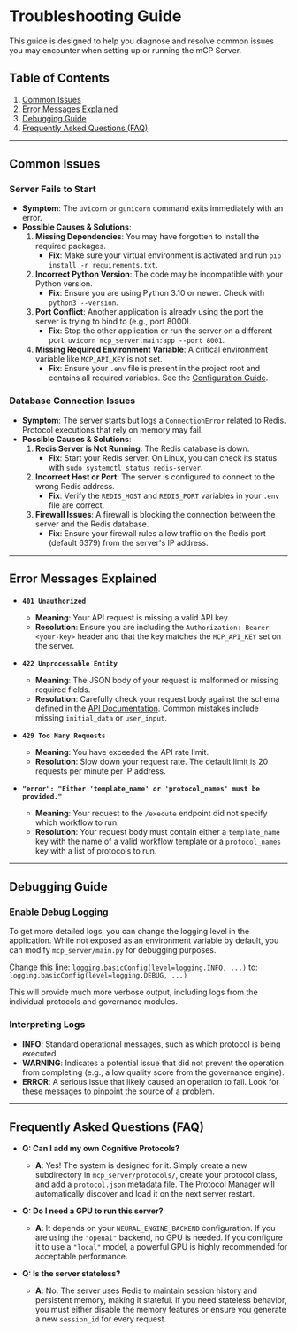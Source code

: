 # Troubleshooting Guide

This guide is designed to help you diagnose and resolve common issues you may encounter when setting up or running the mCP Server.

## Table of Contents
1.  [Common Issues](#common-issues)
2.  [Error Messages Explained](#error-messages-explained)
3.  [Debugging Guide](#debugging-guide)
4.  [Frequently Asked Questions (FAQ)](#frequently-asked-questions-faq)

---

## Common Issues

### Server Fails to Start

*   **Symptom**: The `uvicorn` or `gunicorn` command exits immediately with an error.
*   **Possible Causes & Solutions**:
    1.  **Missing Dependencies**: You may have forgotten to install the required packages.
        *   **Fix**: Make sure your virtual environment is activated and run `pip install -r requirements.txt`.
    2.  **Incorrect Python Version**: The code may be incompatible with your Python version.
        *   **Fix**: Ensure you are using Python 3.10 or newer. Check with `python3 --version`.
    3.  **Port Conflict**: Another application is already using the port the server is trying to bind to (e.g., port 8000).
        *   **Fix**: Stop the other application or run the server on a different port: `uvicorn mcp_server.main:app --port 8001`.
    4.  **Missing Required Environment Variable**: A critical environment variable like `MCP_API_KEY` is not set.
        *   **Fix**: Ensure your `.env` file is present in the project root and contains all required variables. See the [Configuration Guide](./CONFIGURATION.md).

### Database Connection Issues

*   **Symptom**: The server starts but logs a `ConnectionError` related to Redis. Protocol executions that rely on memory may fail.
*   **Possible Causes & Solutions**:
    1.  **Redis Server is Not Running**: The Redis database is down.
        *   **Fix**: Start your Redis server. On Linux, you can check its status with `sudo systemctl status redis-server`.
    2.  **Incorrect Host or Port**: The server is configured to connect to the wrong Redis address.
        *   **Fix**: Verify the `REDIS_HOST` and `REDIS_PORT` variables in your `.env` file are correct.
    3.  **Firewall Issues**: A firewall is blocking the connection between the server and the Redis database.
        *   **Fix**: Ensure your firewall rules allow traffic on the Redis port (default 6379) from the server's IP address.

---

## Error Messages Explained

*   **`401 Unauthorized`**
    *   **Meaning**: Your API request is missing a valid API key.
    *   **Resolution**: Ensure you are including the `Authorization: Bearer <your-key>` header and that the key matches the `MCP_API_KEY` set on the server.

*   **`422 Unprocessable Entity`**
    *   **Meaning**: The JSON body of your request is malformed or missing required fields.
    *   **Resolution**: Carefully check your request body against the schema defined in the [API Documentation](./API_DOCUMENTATION.md). Common mistakes include missing `initial_data` or `user_input`.

*   **`429 Too Many Requests`**
    *   **Meaning**: You have exceeded the API rate limit.
    *   **Resolution**: Slow down your request rate. The default limit is 20 requests per minute per IP address.

*   **`"error": "Either 'template_name' or 'protocol_names' must be provided."`**
    *   **Meaning**: Your request to the `/execute` endpoint did not specify which workflow to run.
    *   **Resolution**: Your request body must contain either a `template_name` key with the name of a valid workflow template or a `protocol_names` key with a list of protocols to run.

---

## Debugging Guide

### Enable Debug Logging
To get more detailed logs, you can change the logging level in the application. While not exposed as an environment variable by default, you can modify `mcp_server/main.py` for debugging purposes.

Change this line:
`logging.basicConfig(level=logging.INFO, ...)`
to:
`logging.basicConfig(level=logging.DEBUG, ...)`

This will provide much more verbose output, including logs from the individual protocols and governance modules.

### Interpreting Logs
*   **INFO**: Standard operational messages, such as which protocol is being executed.
*   **WARNING**: Indicates a potential issue that did not prevent the operation from completing (e.g., a low quality score from the governance engine).
*   **ERROR**: A serious issue that likely caused an operation to fail. Look for these messages to pinpoint the source of a problem.

---

## Frequently Asked Questions (FAQ)

*   **Q: Can I add my own Cognitive Protocols?**
    *   **A**: Yes! The system is designed for it. Simply create a new subdirectory in `mcp_server/protocols/`, create your protocol class, and add a `protocol.json` metadata file. The Protocol Manager will automatically discover and load it on the next server restart.

*   **Q: Do I need a GPU to run this server?**
    *   **A**: It depends on your `NEURAL_ENGINE_BACKEND` configuration. If you are using the `"openai"` backend, no GPU is needed. If you configure it to use a `"local"` model, a powerful GPU is highly recommended for acceptable performance.

*   **Q: Is the server stateless?**
    *   **A**: No. The server uses Redis to maintain session history and persistent memory, making it stateful. If you need stateless behavior, you must either disable the memory features or ensure you generate a new `session_id` for every request.
